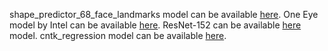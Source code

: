 shape_predictor_68_face_landmarks model can be available [here](https://github.com/davisking/dlib-models).
One Eye model by Intel can be available [here](https://github.com/opencv/opencv/blob/master/data/haarcascades/haarcascade_eye.xml).
ResNet-152 can be available [here](https://www.cntk.ai/Models/Caffe_Converted/ResNet152_ImageNet_Caffe.model) model. 
cntk_regression model can be available [here]().

